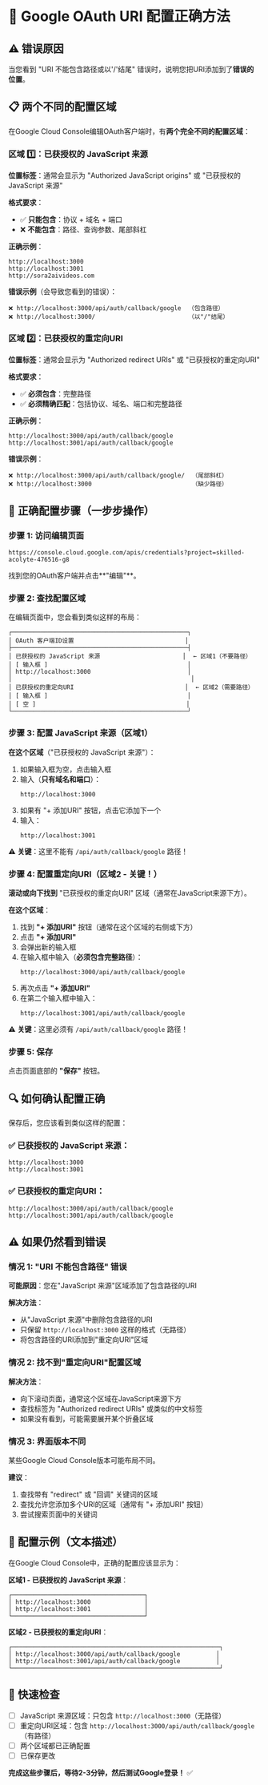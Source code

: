 # 🔧 Google OAuth URI 配置正确方法

## ⚠️ 错误原因

当您看到 "URI 不能包含路径或以'/'结尾" 错误时，说明您把URI添加到了**错误的位置**。

## 📋 两个不同的配置区域

在Google Cloud Console编辑OAuth客户端时，有**两个完全不同的配置区域**：

### 区域 1️⃣：已获授权的 JavaScript 来源

**位置标签**：通常会显示为 "Authorized JavaScript origins" 或 "已获授权的 JavaScript 来源"

**格式要求**：
- ✅ **只能包含**：协议 + 域名 + 端口
- ❌ **不能包含**：路径、查询参数、尾部斜杠

**正确示例**：
```
http://localhost:3000
http://localhost:3001
http://sora2aivideos.com
```

**错误示例**（会导致您看到的错误）：
```
❌ http://localhost:3000/api/auth/callback/google  （包含路径）
❌ http://localhost:3000/                          （以"/"结尾）
```

### 区域 2️⃣：已获授权的重定向URI

**位置标签**：通常会显示为 "Authorized redirect URIs" 或 "已获授权的重定向URI"

**格式要求**：
- ✅ **必须包含**：完整路径
- ✅ **必须精确匹配**：包括协议、域名、端口和完整路径

**正确示例**：
```
http://localhost:3000/api/auth/callback/google
http://localhost:3001/api/auth/callback/google
```

**错误示例**：
```
❌ http://localhost:3000/api/auth/callback/google/  （尾部斜杠）
❌ http://localhost:3000                            （缺少路径）
```

## 🎯 正确配置步骤（一步步操作）

### 步骤 1: 访问编辑页面

```
https://console.cloud.google.com/apis/credentials?project=skilled-acolyte-476516-g8
```

找到您的OAuth客户端并点击**"编辑"**。

### 步骤 2: 查找配置区域

在编辑页面中，您会看到类似这样的布局：

```
┌─────────────────────────────────────────────────┐
│ OAuth 客户端ID设置                               │
├─────────────────────────────────────────────────┤
│ 已获授权的 JavaScript 来源                       │  ← 区域1（不要路径）
│ [ 输入框 ]                                       │
│ http://localhost:3000                           │
│                                                  │
│ 已获授权的重定向URI                               │  ← 区域2（需要路径）
│ [ 输入框 ]                                       │
│ [ 空 ]                                          │
└─────────────────────────────────────────────────┘
```

### 步骤 3: 配置 JavaScript 来源（区域1）

**在这个区域**（"已获授权的 JavaScript 来源"）：

1. 如果输入框为空，点击输入框
2. 输入（**只有域名和端口**）：
   ```
   http://localhost:3000
   ```
3. 如果有 "+ 添加URI" 按钮，点击它添加下一个
4. 输入：
   ```
   http://localhost:3001
   ```

⚠️ **关键**：这里不能有 `/api/auth/callback/google` 路径！

### 步骤 4: 配置重定向URI（区域2 - 关键！）

**滚动或向下找到** "已获授权的重定向URI" 区域（通常在JavaScript来源下方）。

**在这个区域**：

1. 找到 **"+ 添加URI"** 按钮（通常在这个区域的右侧或下方）
2. 点击 **"+ 添加URI"**
3. 会弹出新的输入框
4. 在输入框中输入（**必须包含完整路径**）：
   ```
   http://localhost:3000/api/auth/callback/google
   ```
5. 再次点击 **"+ 添加URI"**
6. 在第二个输入框中输入：
   ```
   http://localhost:3001/api/auth/callback/google
   ```

⚠️ **关键**：这里必须有 `/api/auth/callback/google` 路径！

### 步骤 5: 保存

点击页面底部的 **"保存"** 按钮。

## 🔍 如何确认配置正确

保存后，您应该看到类似这样的配置：

### ✅ 已获授权的 JavaScript 来源：
```
http://localhost:3000
http://localhost:3001
```

### ✅ 已获授权的重定向URI：
```
http://localhost:3000/api/auth/callback/google
http://localhost:3001/api/auth/callback/google
```

## ⚠️ 如果仍然看到错误

### 情况 1: "URI 不能包含路径" 错误

**可能原因**：您在"JavaScript 来源"区域添加了包含路径的URI

**解决方法**：
- 从"JavaScript 来源"中删除包含路径的URI
- 只保留 `http://localhost:3000` 这样的格式（无路径）
- 将包含路径的URI添加到"重定向URI"区域

### 情况 2: 找不到"重定向URI"配置区域

**解决方法**：
- 向下滚动页面，通常这个区域在JavaScript来源下方
- 查找标签为 "Authorized redirect URIs" 或类似的中文标签
- 如果没有看到，可能需要展开某个折叠区域

### 情况 3: 界面版本不同

某些Google Cloud Console版本可能布局不同。

**建议**：
1. 查找带有 "redirect" 或 "回调" 关键词的区域
2. 查找允许您添加多个URI的区域（通常有 "+ 添加URI" 按钮）
3. 尝试搜索页面中的关键词

## 📸 配置示例（文本描述）

在Google Cloud Console中，正确的配置应该显示为：

**区域1 - 已获授权的 JavaScript 来源**：
```
┌─────────────────────────────────────┐
│ http://localhost:3000               │
│ http://localhost:3001               │
└─────────────────────────────────────┘
```

**区域2 - 已获授权的重定向URI**：
```
┌──────────────────────────────────────────────────────────┐
│ http://localhost:3000/api/auth/callback/google          │
│ http://localhost:3001/api/auth/callback/google          │
└──────────────────────────────────────────────────────────┘
```

## 🎯 快速检查

- [ ] JavaScript 来源区域：只包含 `http://localhost:3000`（无路径）
- [ ] 重定向URI区域：包含 `http://localhost:3000/api/auth/callback/google`（有路径）
- [ ] 两个区域都已正确配置
- [ ] 已保存更改

**完成这些步骤后，等待2-3分钟，然后测试Google登录！** ✅
